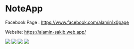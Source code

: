 # NoteApp

Facebook Page : https://www.facebook.com/alamin1x0page

Website: https://alamin-sakib.web.app/

<img src="https://github.com/msasakibalamin/NoteApp/blob/main/1n.jpg" />

<img src="https://github.com/msasakibalamin/NoteApp/blob/main/2n.jpg" />

<img src="https://github.com/msasakibalamin/NoteApp/blob/main/3n.jpg" />

<img src="https://github.com/msasakibalamin/NoteApp/blob/main/4n.jpg" />


